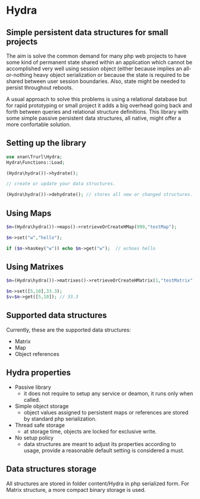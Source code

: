 # Hydra
## Simple persistent data structures for small projects

The aim is solve the common demand for many php web projects to have some kind of
permanent state shared within an application which cannot be accomplished
very well using session object (either because implies an all-or-nothing heavy object
serialization or because the state is required to be shared between user session boundaries. 
Also, state might be needed to persist throughout reboots.

A usual approach to solve this problems is using a relational database but for rapid prototyping
or small project it adds a big overhead going back and forth between queries and relational structure
definitions. This library with some simple passive persistent data structures, all native, 
might offer a more confortable solution.

##  Setting up the library
```php
use xnan\Trurl\Hydra;
Hydra\Functions::Load;

(Hydra\hydra())->hydrate();

// create or update your data structures.

(Hydra\hydra())->dehydrate(); // stores all new or changed structures.

```

## Using Maps
```php
$m=(Hydra\hydra())->maps()->retrieveOrCreateHMap(999,"testMap");

$m->set("w","hello");

if ($m->hasKey("w")) echo $m->get("w");  // echoes hello
```


## Using Matrixes
```php
$m=(Hydra\hydra())->matrixes()->retrieveOrCreateHMatrix(1,"testMatrix",[10,20]);		

$m->set([5,10],33.3);
$v=$m->get([5,10]); // 33.3
```

## Supported data structures

Currently,  these are the supported data structures:
- Matrix
- Map
- Object references

## Hydra properties
- Passive library
  - it does not require to setup any service or deamon, it runs only when called.
- Simple object storage 
  - object values assigned to persistent maps or references are stored by standard php serialization.
 - Thread safe storage
    - at storage time, objects are locked for exclusive write.
 - No setup policy
    - data structures are meant to adjust its properties according to usage, provide a reasonable default
  setting is considered a must.
  
## Data structures storage

All structures are stored in folder content/Hydra in php serialized form. 
For Matrix structure, a more compact binary storage is used.
